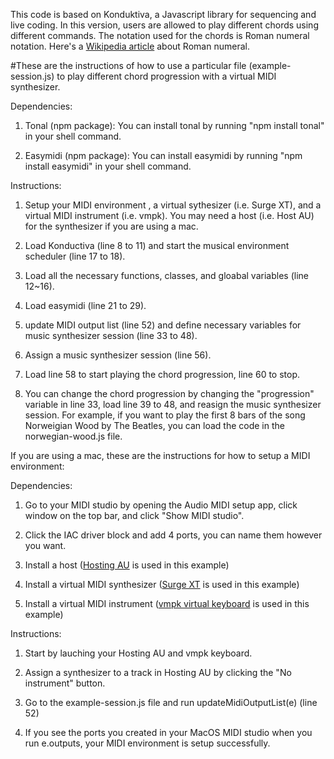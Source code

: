 This code is based on Konduktiva, a Javascript library for sequencing and live coding. In this version, users are allowed to play different chords using different commands. The notation used for the chords is Roman numeral notation. Here's a [Wikipedia article](https://en.wikipedia.org/wiki/Roman_numeral_analysis#:~:text=In%20music%20theory%2C%20Roman%20numeral,note%20is%20that%20scale%20degree.) about Roman numeral.

#These are the instructions of how to use a particular file (example-session.js) to play different chord progression with a virtual MIDI synthesizer.

Dependencies:

1. Tonal (npm package): You can install tonal by running "npm install tonal" in your shell command.

2. Easymidi (npm package): You can install easymidi by running "npm install easymidi" in your shell command.

Instructions: 

1. Setup your MIDI environment , a virtual sythesizer (i.e. Surge XT), and a virtual MIDI instrument (i.e. vmpk). You may need a host (i.e. Host AU) for the synthesizer if you are using a mac.

2. Load Konductiva (line 8 to 11) and start the musical environment scheduler (line 17 to 18).

3. Load all the necessary functions, classes, and gloabal variables (line 12~16).

4. Load easymidi (line 21 to 29).

5. update MIDI output list (line 52) and define necessary variables for music synthesizer session (line 33 to 48).

6. Assign a music synthesizer session (line 56).

7. Load line 58 to start playing the chord progression, line 60 to stop.

8. You can change the chord progression by changing the "progression" variable in line 33, load line 39 to 48, and reasign the music synthesizer session. For example, if you want to play the first 8 bars of the song Norweigian Wood by The Beatles, you can load the code in the norwegian-wood.js file.

If you are using a mac, these are the instructions for how to setup a MIDI environment:

Dependencies: 

1. Go to your MIDI studio by opening the Audio MIDI setup app, click window on the top bar, and click "Show MIDI studio".

2. Click the IAC driver block and add 4 ports, you can name them however you want.

3. Install a host ([Hosting AU](http://ju-x.com/hostingau.html) is used in this example)

4. Install a virtual MIDI synthesizer ([Surge XT](https://surge-synthesizer.github.io/) is used in this example)

5. Install a virtual MIDI instrument ([vmpk virtual keyboard](https://sourceforge.net/projects/vmpk/) is used in this example)

Instructions: 

1. Start by lauching your Hosting AU and vmpk keyboard.

2. Assign a synthesizer to a track in Hosting AU by clicking the "No instrument" button.

3. Go to the example-session.js file and run updateMidiOutputList(e) (line 52)

4. If you see the ports you created in your MacOS MIDI studio when you run e.outputs, your MIDI environment is setup successfully.
